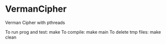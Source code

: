 # VermanCipher
Verman Cipher with pthreads

To run prog and test: make
To compile: make main
To delete tmp files: make clean
